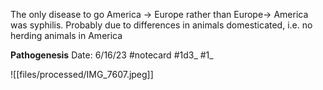 The only disease to go America -> Europe rather than Europe-> America was syphilis.
Probably due to differences in animals domesticated, i.e. no herding animals in America


**Pathogenesis** 
Date: 6/16/23
 #notecard
 #1d3_ #1_

![[files/processed/IMG_7607.jpeg]]